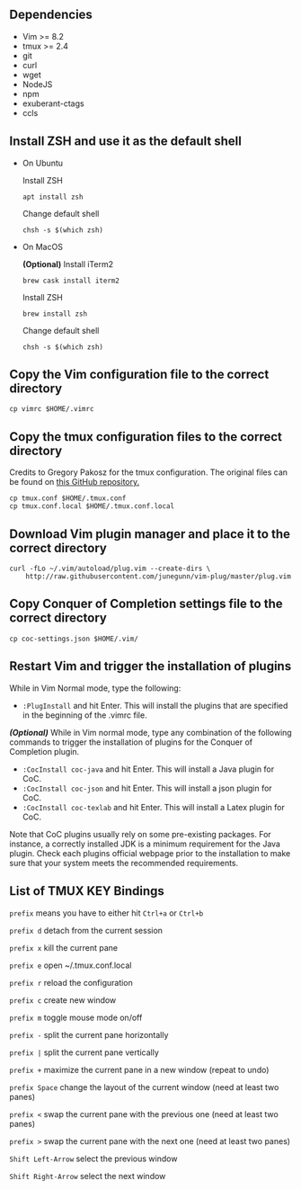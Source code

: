 ## Dependencies
* Vim >= 8.2
* tmux >= 2.4
* git
* curl
* wget
* NodeJS
* npm
* exuberant-ctags
* ccls

## Install ZSH and use it as the default shell

* On Ubuntu

  Install ZSH

  ```apt install zsh```

  Change default shell

  ```chsh -s $(which zsh)```

* On MacOS

  **(Optional)** Install iTerm2

  ```brew cask install iterm2```

  Install ZSH

  ```brew install zsh```

  Change default shell

  ```chsh -s $(which zsh)```

## Copy the Vim configuration file to the correct directory

```
cp vimrc $HOME/.vimrc
```

## Copy the tmux configuration files to the correct directory

Credits to Gregory Pakosz for the tmux configuration. The original files can be found on [this GitHub repository.](https://github.com/gpakosz/.tmux)
```
cp tmux.conf $HOME/.tmux.conf
cp tmux.conf.local $HOME/.tmux.conf.local
```

## Download Vim plugin manager and place it to the correct directory
```
curl -fLo ~/.vim/autoload/plug.vim --create-dirs \
	http://raw.githubusercontent.com/junegunn/vim-plug/master/plug.vim
```

## Copy Conquer of Completion settings file to the correct directory
```
cp coc-settings.json $HOME/.vim/
```

## Restart Vim and trigger the installation of plugins
While in Vim Normal mode, type the following:
* ```:PlugInstall``` and hit Enter.
This will install the plugins that are specified in the beginning of the .vimrc file.

***(Optional)*** While in Vim normal mode, type any combination of the following commands to trigger the installation of plugins for the Conquer of Completion plugin.

* ```:CocInstall coc-java``` and hit Enter.
This will install a Java plugin for CoC.
* ```:CocInstall coc-json``` and hit Enter.
This will install a json plugin for CoC.
* ```:CocInstall coc-texlab``` and hit Enter.
This will install a Latex plugin for CoC.

Note that CoC plugins usually rely on some pre-existing packages. For instance, a correctly installed JDK is a minimum requirement for the Java plugin. Check each plugins official webpage prior to the installation to make sure that your system meets the recommended requirements.

## List of TMUX KEY Bindings

`prefix` means you have to either hit `Ctrl+a` or `Ctrl+b`

`prefix d` detach from the current session

`prefix x` kill the current pane

`prefix e` open ~/.tmux.conf.local

`prefix r` reload the configuration

`prefix c` create new window

`prefix m` toggle mouse mode on/off

`prefix -` split the current pane horizontally

`prefix |` split the current pane vertically

`prefix +` maximize the current pane in a new window (repeat to undo)

`prefix Space` change the layout of the current window (need at least two panes)

`prefix <` swap the current pane with the previous one (need at least two panes)

`prefix >` swap the current pane with the next one (need at least two panes) 

`Shift Left-Arrow` select the previous window

`Shift Right-Arrow` select the next window